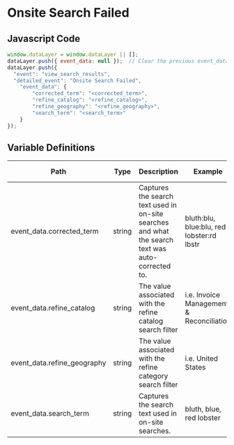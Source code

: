 # Onsite Search Failed

### 

## Javascript Code
```js
window.dataLayer = window.dataLayer || [];
dataLayer.push({ event_data: null });  // Clear the previous event_data object.
dataLayer.push({
  "event": "view_search_results",
  "detailed_event": "Onsite Search Failed",
    "event_data": {
        "corrected_term": "<corrected_term>",
        "refine_catalog": "<refine_catalog>",
        "refine_geography": "<refine_geography>",
        "search_term": "<search_term>"
    }
});
```

## Variable Definitions

|Path|Type|Description|Example|Pattern|Min Length|Max Length|Minimum|Maximum|Multiple Of|
| --- | --- | --- | --- | --- | --- | --- | --- | --- | --- |
|event_data.corrected_term|string|Captures the search text used in on-site searches and what the search text was auto-corrected to.|bluth:blu, blue:blu, red lobster:rd lbstr|||||||
|event_data.refine_catalog|string|The value associated with the refine catalog search filter|i.e. Invoice Management & Reconciliation|||||||
|event_data.refine_geography|string|The value associated with the refine category search filter|i.e. United States|||||||
|event_data.search_term|string|Captures the search text used in on-site searches.|bluth, blue, red lobster|||||||




